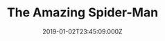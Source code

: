 ---
title: "The Amazing Spider-Man"
year: 2012
date: 2019-01-02T23:45:09.000Z
permalink: /almanac/movies/2019-01-02-the-amazing-spider-man/index.html
rating: 3
---